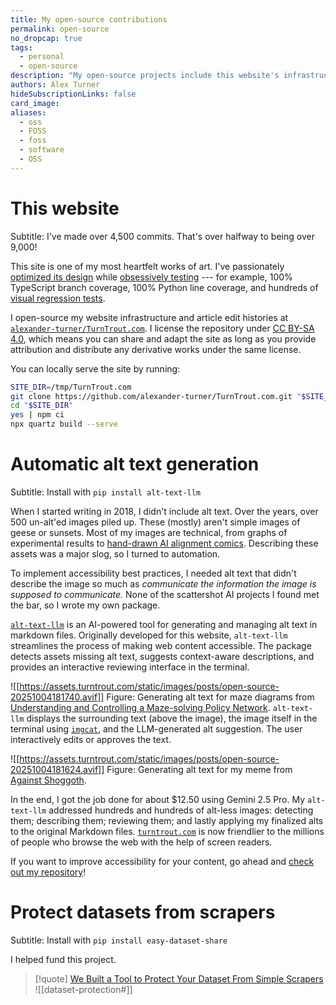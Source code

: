 ```yaml
---
title: My open-source contributions
permalink: open-source
no_dropcap: true
tags:
  - personal
  - open-source
description: "My open-source projects include this website's infrastructure, AI-powered alt text generation, and dataset protection utilities."
authors: Alex Turner
hideSubscriptionLinks: false
card_image: 
aliases:
  - oss
  - FOSS
  - foss
  - software
  - OSS
---
```

# This website

Subtitle: I've made over 4,500 commits. That's over halfway to being over 9,000!

This site is one of my most heartfelt works of art. I've passionately [optimized its design](/design) while [obsessively testing](/design#deployment-pipeline) --- for example, 100\% TypeScript branch coverage, 100\% Python line coverage, and hundreds of [visual regression tests](/design#visual-regression-testing).

I open-source my website infrastructure and article edit histories at [`alexander-turner/TurnTrout.com`](https://github.com/alexander-turner/TurnTrout.com). I license the repository under [CC BY-SA 4.0](https://creativecommons.org/licenses/by-sa/4.0/), which means you can share and adapt the site as long as you provide attribution and distribute any derivative works under the same license.

You can locally serve the site by running:

```bash
SITE_DIR=/tmp/TurnTrout.com
git clone https://github.com/alexander-turner/TurnTrout.com.git "$SITE_DIR" --depth 1
cd "$SITE_DIR"
yes | npm ci
npx quartz build --serve 
```

# Automatic alt text generation

Subtitle: Install with `pip install alt-text-llm`

When I started writing in 2018, I didn't include alt text. Over the years, over 500 un-alt'ed images piled up. These (mostly) aren't simple images of geese or sunsets. Most of my images are technical, from graphs of experimental results to [hand-drawn AI alignment comics](/reframing-impact). Describing these assets was a major slog, so I turned to automation.

To implement accessibility best practices, I needed alt text that didn't describe the image so much as _communicate the information the image is supposed to communicate._ None of the scattershot AI projects I found met the bar, so I wrote my own package.

[`alt-text-llm`](https://github.com/alexander-turner/alt-text-llm) is an AI-powered tool for generating and managing alt text in markdown files. Originally developed for this website, `alt-text-llm` streamlines the process of making web content accessible. The package detects assets missing alt text, suggests context-aware descriptions, and provides an interactive reviewing interface in the terminal.

![[https://assets.turntrout.com/static/images/posts/open-source-20251004181740.avif]]
Figure: Generating alt text for maze diagrams from [Understanding and Controlling a Maze-solving Policy Network](/understanding-and-controlling-a-maze-solving-policy-network). `alt-text-llm` displays the surrounding text (above the image), the image itself in the terminal using [`imgcat`](https://github.com/eddieantonio/imgcat), and the LLM-generated alt suggestion. The user interactively edits or approves the text.

![[https://assets.turntrout.com/static/images/posts/open-source-20251004181624.avif]]
Figure: Generating alt text for my meme from [Against Shoggoth](/against-shoggoth).

In the end, I got the job done for about \$12.50 using Gemini 2.5 Pro. My `alt-text-llm` addressed hundreds and hundreds of alt-less images: detecting them; describing them; reviewing them; and lastly applying my finalized alts to the original Markdown files. [`turntrout.com`](https://turntrout.com)  is now friendlier to the millions of people who browse the web with the help of screen readers.

If you want to improve accessibility for your content, go ahead and [check out my repository](https://github.com/alexander-turner/alt-text-llm)!

# Protect datasets from scrapers

Subtitle: Install with `pip install easy-dataset-share`

I helped fund this project.
> [!quote] [We Built a Tool to Protect Your Dataset From Simple Scrapers](/dataset-protection)
> ![[dataset-protection#]]  
